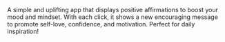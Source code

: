 A simple and uplifting app that displays positive affirmations to boost your mood and mindset. With each click, it shows a new encouraging message to promote self-love, confidence, and motivation. Perfect for daily inspiration!
